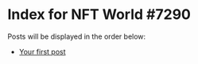 # Index for NFT World #7290
Posts will be displayed in the order below:

- [Your first post](./001-first.md)

